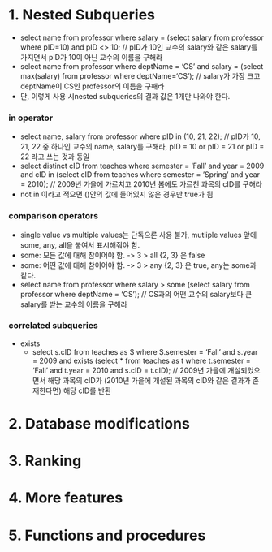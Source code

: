 # 1. Nested Subqueries
- select name from professor where salary = (select salary from professor where pID=10) and pID <> 10; // pID가 10인 교수의 salary와 같은 salary를 가지면서 pID가 10이 아닌 교수의 이름을 구해라
- select name from professor where deptName = ‘CS’ and salary = (select max(salary) from professor where deptName=‘CS’); // salary가 가장 크고 deptName이 CS인 professor의 이름을 구해라
- 단, 이렇게 사용 시nested subqueries의 결과 값은 1개만 나와야 한다.

### in operator
- select name, salary from professor where pID in (10, 21, 22); // pID가 10, 21, 22 중 하나인 교수의 name, salary를 구해라, pID = 10 or pID = 21 or pID = 22 라고 쓰는 것과 동일
- select distinct cID from teaches where semester = ‘Fall’ and year = 2009 and cID in (select cID from teaches where semester = ’Spring’ and year = 2010); // 2009년 가을에 가르치고 2010년 봄에도 가르친 과목의 cID를 구해라
- not in 이라고 적으면 ()안의 값에 들어있지 않은 경우만 true가 됨

### comparison operators
- single value vs multiple values는 단독으론 사용 불가, mutliple values 앞에 some, any, all을 붙여서 표시해줘야 함.
- some: 모든 값에 대해 참이어야 함. -> 3 > all {2, 3} 은 false
- some: 어떤 값에 대해 참이어야 함. -> 3 > any {2, 3} 은 true, any는 some과 같다.
- select name from professor where salary > some (select salary from professor where deptName = ‘CS’); // CS과의 어떤 교수의 salary보다 큰 salary를 받는 교수의 이름을 구해라

### correlated subqueries
- exists
  - select s.cID from teaches as S where S.semester = ‘Fall’ and s.year = 2009 and exists (select * from teaches as t where t.semester = ‘Fall’ and t.year = 2010 and s.cID = t.cID); // 2009년 가을에 개설되었으면서 해당 과목의 cID가 (2010년 가을에 개설된 과목의 cID와 같은 결과가 존재한다면) 해당 cID를 반환


# 2. Database modifications


# 3. Ranking


# 4. More features


# 5. Functions and procedures
